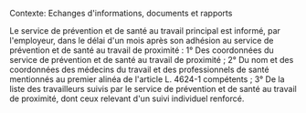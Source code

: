 Contexte: Echanges d'informations, documents et rapports

Le service de prévention et de santé au travail principal est informé, par l'employeur, dans le délai d'un mois après son adhésion au service de prévention et de santé au travail de proximité : 1° Des coordonnées du service de prévention et de santé au travail de proximité ; 2° Du nom et des coordonnées des médecins du travail et des professionnels de santé mentionnés au premier alinéa de l'article L. 4624-1 compétents ; 3° De la liste des travailleurs suivis par le service de prévention et de santé au travail de proximité, dont ceux relevant d'un suivi individuel renforcé.